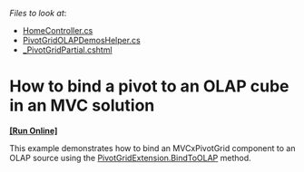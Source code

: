 
*Files to look at*:

* [HomeController.cs](./CS/MvcApplication1/Controllers/HomeController.cs)
* [PivotGridOLAPDemosHelper.cs](./CS/MvcApplication1/Helpers/PivotGridOLAPDemosHelper.cs)
* [_PivotGridPartial.cshtml](./CS/MvcApplication1/Views/Home/_PivotGridPartial.cshtml)
<!-- default file list end -->
# How to bind a pivot to an OLAP cube in an MVC solution
<!-- run online -->
**[[Run Online]](https://codecentral.devexpress.com/t433378/)**
<!-- run online end -->

This example demonstrates how to bind an MVCxPivotGrid component to an OLAP source using the [PivotGridExtension.BindToOLAP](https://docs.devexpress.com/AspNetMvc/DevExpress.Web.Mvc.PivotGridExtension.BindToOLAP(System.String)) method. 




